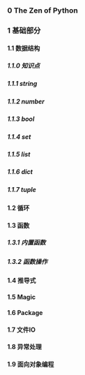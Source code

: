 ### 0 The Zen of Python
### 1 基础部分
#### 1.1 数据结构
##### 1.1.0 知识点
##### 1.1.1 string
##### 1.1.2 number
##### 1.1.3 bool
##### 1.1.4 set
##### 1.1.5 list
##### 1.1.6 dict
##### 1.1.7 tuple
#### 1.2 循环
#### 1.3 函数
##### 1.3.1 内置函数
##### 1.3.2 函数操作
#### 1.4 推导式
#### 1.5 Magic
#### 1.6 Package
#### 1.7 文件IO
#### 1.8 异常处理
#### 1.9 面向对象编程
